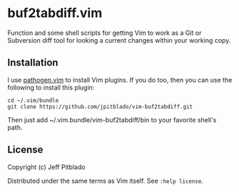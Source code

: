 # buf2tabdiff.vim

Function and some shell scripts for getting Vim to work as a Git or
Subversion diff tool for looking a current changes within your working
copy.

## Installation

I use [pathogen.vim](https://github.com/tpope/vim-pathogen)
to install Vim plugins.
If you do too, then you can use the following to install this plugin:

```
cd ~/.vim/bundle
git clone https://github.com/jpitblado/vim-buf2tabdiff.git
```

Then just add ~/.vim.bundle/vim-buf2tabdiff/bin to your favorite shell's
path.

## License

Copyright (c) Jeff Pitblado

Distributed under the same terms as Vim itself.  See `:help license`.


